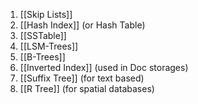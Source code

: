 1. [[Skip Lists]]
2. [[Hash Index]] (or Hash Table)
3. [[SSTable]]
4. [[LSM-Trees]]
5. [[B-Trees]]
6. [[Inverted Index]] (used in Doc storages)
7. [[Suffix Tree]] (for text based)
8. [[R Tree]] (for spatial databases)